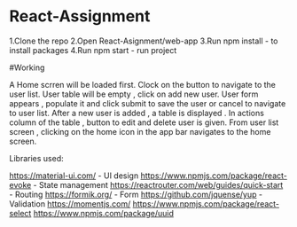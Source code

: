 # React-Assignment

1.Clone the repo
2.Open React-Asignment/web-app
3.Run npm install - to install packages
4.Run npm start - run project

#Working

A Home scrren will be loaded first.
Clock on the button to navigate to the user list.
User table will be empty , click on add new user.
User form appears , populate it and click submit to save the user or cancel to navigate to user list.
After a new user is added , a table is displayed .
In actions column of the table , button to edit and delete user is given.
From user list screen , clicking on the home icon in the app bar navigates to the home screen.

Libraries used:

https://material-ui.com/ - UI design
https://www.npmjs.com/package/react-evoke - State management
https://reactrouter.com/web/guides/quick-start - Routing
https://formik.org/  - Form
https://github.com/jquense/yup - Validation
https://momentjs.com/
https://www.npmjs.com/package/react-select
https://www.npmjs.com/package/uuid
